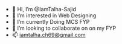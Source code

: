 - 👋 Hi, I’m @IamTalha-Sajid
- 👀 I’m interested in Web Designing
- 🌱 I’m currently Doing MCS FYP
- 💞️ I’m looking to collaborate on on my FYP
- 📫 iamtalha.ch69@gmail.com

<!---
IamTalha-Sajid/IamTalha-Sajid is a ✨ special ✨ repository because its `README.md` (this file) appears on your GitHub profile.
You can click the Preview link to take a look at your changes.
--->
